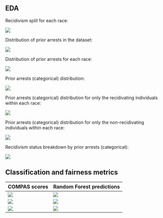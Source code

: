 <!-- dataset description (variables and how they are measured)-->
<!-- how this prediction model is put to use i.e. what it's used for -->
<!-- why it's been talked about so much -->
<!-- what this analysis is meant to achieve -->

## EDA

 Recidivism split for each race:

 ![](/Analysis/COMPAS_recidivism_race/EDA/racebyrecid.png) 


Distribution of prior arrests in the dataset:

![](/Analysis/COMPAS_recidivism_race/EDA/priors.png) 


Distribution of prior arrests for each race:

![](/Analysis/COMPAS_recidivism_race/EDA/priorsbyrace.png)

Prior arrests (categorical) distribution:

![](/Analysis/COMPAS_recidivism_race/EDA/priorscatbyrace.png)

Prior arrests (categorical) distribution for only the recidivating individuals within each race:

![](/Analysis/COMPAS_recidivism_race/EDA/priorscatbyracerecid.png)


Prior arrests (categorical) distribution for only the non-recidivating individuals within each race:

![](/Analysis/COMPAS_recidivism_race/EDA/priorscatbyracenonrecid.png)

 Recidivism status breakdown by prior arrests (categorical):

![](/Analysis/COMPAS_recidivism_race/EDA/priorscatbyrecid.png)


## Classification and fairness metrics


 | COMPAS scores  | Random Forest predictions |
| ------------- | ------------- |
| ![](/Analysis/COMPAS_recidivism_race/METRICS/COMPASclassmetrics.png) |![](/Analysis/COMPAS_recidivism_race/METRICS/RFclassmetrics.png)  |
| ![](/Analysis/COMPAS_recidivism_race/METRICS/COMPASconfusionmatrix.png) |![](/Analysis/COMPAS_recidivism_race/METRICS/RFconfusionmatrix.png)  |
| ![](/Analysis/COMPAS_recidivism_race/METRICS/COMPASfairnessmetrics.png) |![](/Analysis/COMPAS_recidivism_race/METRICS/RFfairnessmetrics.png)  |
